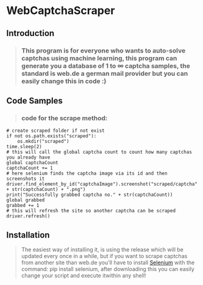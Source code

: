 #  WebCaptchaScraper 

## Introduction

>### This program is for everyone who wants to auto-solve captchas using machine learning, this program can generate you a database of 1 to ∞ captcha samples, the standard is web.de a german mail provider but you can easily change this in code :)

## Code Samples

> ### code for the scrape method:
    # create scraped folder if not exist
    if not os.path.exists("scraped"):
        os.mkdir("scraped")
    time.sleep(2)
    # this will call the global captcha count to count how many captchas you already have
    global captchaCount
    captchaCount += 1
    # here selenium finds the captcha image via its id and then screenshots it
    driver.find_element_by_id("captchaImage").screenshot("scraped/captcha" + str(captchaCount) + ".png")
    print("Successfully grabbed captcha no." + str(captchaCount))
    global grabbed
    grabbed += 1
    # this will refresh the site so another captcha can be scraped
    driver.refresh()


## Installation

>The easiest way of installing it, is using the release which will be updated every once in a while, but if you want to scrape captchas from another site than web.de you'll have to install [Selenium](https://pypi.org/project/selenium/) with the command: pip install selenium, after downloading this you can easily change your script and execute itwithin any shell!
